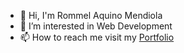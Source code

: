- 👋 Hi, I'm Rommel Aquino Mendiola
- 👀 I’m interested in Web Development
- 📫 How to reach me visit my [Portfolio](https://rmendiola.vercel.app)

<!---
mendylivium/mendylivium is a ✨ special ✨ repository because its `README.md` (this file) appears on your GitHub profile.
You can click the Preview link to take a look at your changes.
--->
